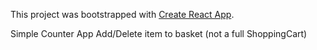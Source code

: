 This project was bootstrapped with [Create React App](https://github.com/facebook/create-react-app).

Simple Counter App Add/Delete item to basket (not a full ShoppingCart)